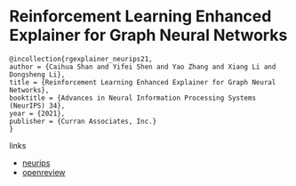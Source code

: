 # Reinforcement Learning Enhanced Explainer for Graph Neural Networks

```
@incollection{rgexplainer_neurips21,
author = {Caihua Shan and Yifei Shen and Yao Zhang and Xiang Li and Dongsheng Li},
title = {Reinforcement Learning Enhanced Explainer for Graph Neural Networks},
booktitle = {Advances in Neural Information Processing Systems (NeurIPS) 34},
year = {2021},
publisher = {Curran Associates, Inc.}
}
```

links
- [neurips](https://neurips.cc/Conferences/2021/ScheduleMultitrack?event=28176)
- [openreview](https://openreview.net/forum?id=nUtLCcV24hL)
